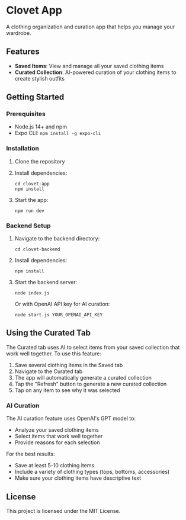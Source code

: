 # Clovet App

A clothing organization and curation app that helps you manage your wardrobe.

## Features

- **Saved Items**: View and manage all your saved clothing items
- **Curated Collection**: AI-powered curation of your clothing items to create stylish outfits

## Getting Started

### Prerequisites

- Node.js 14+ and npm
- Expo CLI: `npm install -g expo-cli`

### Installation

1. Clone the repository
2. Install dependencies:
   ```
   cd clovet-app
   npm install
   ```

3. Start the app:
   ```
   npm run dev
   ```

### Backend Setup

1. Navigate to the backend directory:
   ```
   cd clovet-backend
   ```

2. Install dependencies:
   ```
   npm install
   ```

3. Start the backend server:
   ```
   node index.js
   ```

   Or with OpenAI API key for AI curation:
   ```
   node start.js YOUR_OPENAI_API_KEY
   ```

## Using the Curated Tab

The Curated tab uses AI to select items from your saved collection that work well together. To use this feature:

1. Save several clothing items in the Saved tab
2. Navigate to the Curated tab
3. The app will automatically generate a curated collection
4. Tap the "Refresh" button to generate a new curated collection
5. Tap on any item to see why it was selected

### AI Curation

The AI curation feature uses OpenAI's GPT model to:
- Analyze your saved clothing items
- Select items that work well together
- Provide reasons for each selection

For the best results:
- Save at least 5-10 clothing items
- Include a variety of clothing types (tops, bottoms, accessories)
- Make sure your clothing items have descriptive text

## License

This project is licensed under the MIT License.
